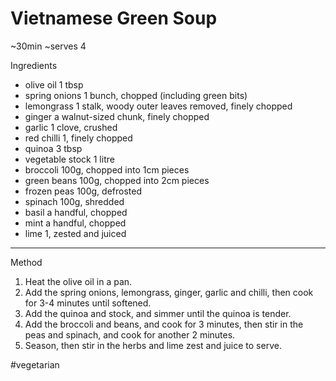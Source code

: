 # Vietnamese Green Soup

\~30min \~serves 4

Ingredients

-   olive oil 1 tbsp
-   spring onions 1 bunch, chopped (including green bits)
-   lemongrass 1 stalk, woody outer leaves removed, finely chopped
-   ginger a walnut-sized chunk, finely chopped
-   garlic 1 clove, crushed
-   red chilli 1, finely chopped
-   quinoa 3 tbsp
-   vegetable stock 1 litre
-   broccoli 100g, chopped into 1cm pieces
-   green beans 100g, chopped into 2cm pieces
-   frozen peas 100g, defrosted
-   spinach 100g, shredded
-   basil a handful, chopped
-   mint a handful, chopped
-   lime 1, zested and juiced

--------------------------------------------------------------------------------

Method

1.  Heat the olive oil in a pan.
2.  Add the spring onions, lemongrass, ginger, garlic and chilli, then cook for
    3-4 minutes until softened.
3.  Add the quinoa and stock, and simmer until the quinoa is tender.
4.  Add the broccoli and beans, and cook for 3 minutes, then stir in the peas
    and spinach, and cook for another 2 minutes.
5.  Season, then stir in the herbs and lime zest and juice to serve.

#vegetarian
